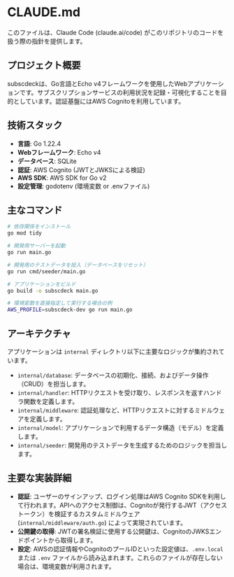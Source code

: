 # CLAUDE.md

このファイルは、Claude Code (claude.ai/code) がこのリポジトリのコードを扱う際の指針を提供します。

## プロジェクト概要

subscdeckは、Go言語とEcho v4フレームワークを使用したWebアプリケーションです。サブスクリプションサービスの利用状況を記録・可視化することを目的としています。認証基盤にはAWS Cognitoを利用しています。

## 技術スタック

- **言語**: Go 1.22.4
- **Webフレームワーク**: Echo v4
- **データベース**: SQLite
- **認証**: AWS Cognito (JWTとJWKSによる検証)
- **AWS SDK**: AWS SDK for Go v2
- **設定管理**: godotenv (環境変数 or .envファイル)

## 主なコマンド

```bash
# 依存関係をインストール
go mod tidy

# 開発用サーバーを起動
go run main.go

# 開発用のテストデータを投入（データベースをリセット）
go run cmd/seeder/main.go

# アプリケーションをビルド
go build -o subscdeck main.go

# 環境変数を直接指定して実行する場合の例
AWS_PROFILE=subscdeck-dev go run main.go
```

## アーキテクチャ

アプリケーションは `internal` ディレクトリ以下に主要なロジックが集約されています。

- `internal/database`: データベースの初期化、接続、およびデータ操作（CRUD）を担当します。
- `internal/handler`: HTTPリクエストを受け取り、レスポンスを返すハンドラ関数を定義します。
- `internal/middleware`: 認証処理など、HTTPリクエストに対するミドルウェアを定義します。
- `internal/model`: アプリケーションで利用するデータ構造（モデル）を定義します。
- `internal/seeder`: 開発用のテストデータを生成するためのロジックを担当します。

## 主要な実装詳細

- **認証**: ユーザーのサインアップ、ログイン処理はAWS Cognito SDKを利用して行われます。APIへのアクセス制御は、Cognitoが発行するJWT（アクセストークン）を検証するカスタムミドルウェア (`internal/middleware/auth.go`) によって実現されています。
- **公開鍵の取得**: JWTの署名検証に使用する公開鍵は、CognitoのJWKSエンドポイントから取得します。
- **設定**: AWSの認証情報やCognitoのプールIDといった設定値は、`.env.local` または `.env` ファイルから読み込まれます。これらのファイルが存在しない場合は、環境変数が利用されます。
